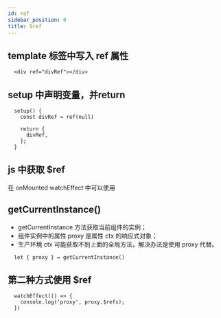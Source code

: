 ```yaml
---
id: ref
sidebar_position: 0
title: Sref
---
```


## template 标签中写入 ref 属性
```
  <div ref="divRef"></div>
```

## setup 中声明变量，并return
```
  setup() {
    const divRef = ref(null)

    return {
      divRef,
    };
  }
```

## js 中获取 $ref
在 onMounted watchEffect 中可以使用

## getCurrentInstance()
- getCurrentInstance 方法获取当前组件的实例；
- 组件实例中的属性 proxy 是属性 ctx 的响应式对象；
- 生产环境 ctx 可能获取不到上面的全局方法，解决办法是使用 proxy 代替。
```
  let { proxy } = getCurrentInstance()
```

## 第二种方式使用 $ref
  
```
  watchEffect(() => {
    console.log('proxy', proxy.$refs);
  })
```